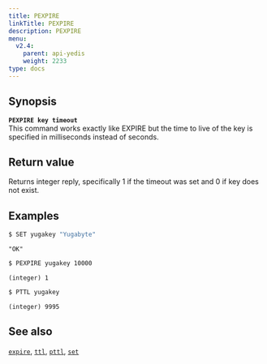 ```yaml
---
title: PEXPIRE
linkTitle: PEXPIRE
description: PEXPIRE
menu:
  v2.4:
    parent: api-yedis
    weight: 2233
type: docs
---
```


## Synopsis

<b>`PEXPIRE key timeout`</b><br>
This command works exactly like EXPIRE but the time to live of the key is specified in milliseconds instead of seconds.

## Return value

Returns integer reply, specifically 1 if the timeout was set and 0 if key does not exist.

## Examples

```sh
$ SET yugakey "Yugabyte"
```

```
"OK"
```

```sh
$ PEXPIRE yugakey 10000
```

```
(integer) 1
```

```sh
$ PTTL yugakey
```

```
(integer) 9995
```

## See also

[`expire`](../expire/), [`ttl`](../ttl/), [`pttl`](../pttl/), [`set`](../set/)

